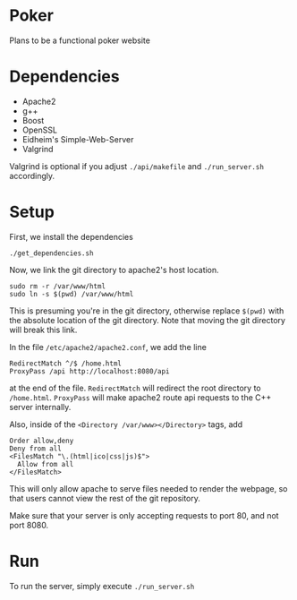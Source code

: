 # Poker
Plans to be a functional poker website

# Dependencies

- Apache2
- g++
- Boost
- OpenSSL
- Eidheim's Simple-Web-Server
- Valgrind

Valgrind is optional if you adjust `./api/makefile` and `./run_server.sh` accordingly.

# Setup
First, we install the dependencies
```
./get_dependencies.sh
```

Now, we link the git directory to apache2's host location.
```
sudo rm -r /var/www/html
sudo ln -s $(pwd) /var/www/html
```
This is presuming you're in the git directory, otherwise replace `$(pwd)` with the absolute location of the git directory. Note that moving the git directory will break this link.

In the file `/etc/apache2/apache2.conf`, we add the line
```
RedirectMatch ^/$ /home.html
ProxyPass /api http://localhost:8080/api
```
at the end of the file. `RedirectMatch` will redirect the root directory to `/home.html`. `ProxyPass` will make apache2 route api requests to the C++ server internally.

Also, inside of the `<Directory /var/www></Directory>` tags, add
```
Order allow,deny
Deny from all
<FilesMatch "\.(html|ico|css|js)$">
  Allow from all
</FilesMatch>
```
This will only allow apache to serve files needed to render the webpage, so that users cannot view the rest of the git repository.

Make sure that your server is only accepting requests to port 80, and not port 8080.

# Run
To run the server, simply execute `./run_server.sh`

